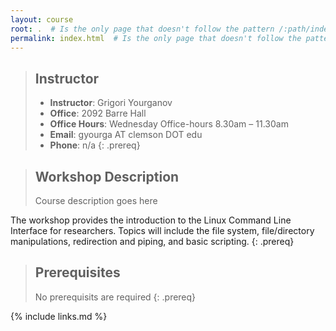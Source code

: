 ```yaml
---
layout: course
root: .  # Is the only page that doesn't follow the pattern /:path/index.html
permalink: index.html  # Is the only page that doesn't follow the pattern /:path/index.html
---
```


> ## Instructor
> - **Instructor**: Grigori Yourganov
> - **Office**: 2092 Barre Hall
> - **Office Hours**: Wednesday Office-hours 8.30am – 11.30am
> - **Email**: gyourga AT clemson DOT edu
> - **Phone**: n/a
{: .prereq}

> ## Workshop Description
> Course description goes here
> 
The workshop provides the introduction to the Linux Command Line Interface for researchers. Topics will include the file system, file/directory manipulations, redirection and piping, and basic scripting.
{: .prereq}

> ## Prerequisites
> No prerequisits are required
{: .prereq}

{% include links.md %}
